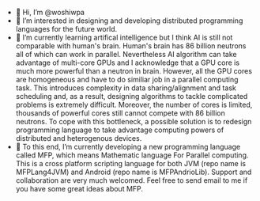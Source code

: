 - 👋 Hi, I’m @woshiwpa
- 👀 I’m interested in designing and developing distributed programming languages for the future world.
- 🌱 I’m currently learning artifical intelligence but I think AI is still not comparable with human's brain. Human's brain has 86 billion neutrons all of which can work in parallel. Nevertheless AI algorithm can take advantage of multi-core GPUs and I acknowledge that a GPU core is much more powerful than a neutron in brain. However, all the GPU cores are homogeneous and have to do similiar job in a parallel computing task. This introduces complexity in data sharing/alignment and task scheduling and, as a result, designing algorithms to tackle complicated problems is extremely difficult. Moreover, the number of cores is limited, thousands of powerful cores still cannot compete with 86 billion neutrons. To cope with this bottleneck, a possible solution is to redesign programming language to take advantage computing powers of distributed and heterogenous devices.
- 💞️ To this end, I’m currently developing a new programming language called MFP, which means Mathematic language For Parallel computing. This is a cross platform scripting language for both JVM (repo name is MFPLang4JVM) and Android (repo name is MFPAndrioLib). Support and collaboration are very much welcomed. Feel free to send email to me if you have some great ideas about MFP.

<!---
woshiwpa/woshiwpa is a ✨ special ✨ repository because its `README.md` (this file) appears on your GitHub profile.
You can click the Preview link to take a look at your changes.
--->
